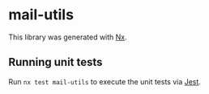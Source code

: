 # mail-utils

This library was generated with [Nx](https://nx.dev).

## Running unit tests

Run `nx test mail-utils` to execute the unit tests via [Jest](https://jestjs.io).

